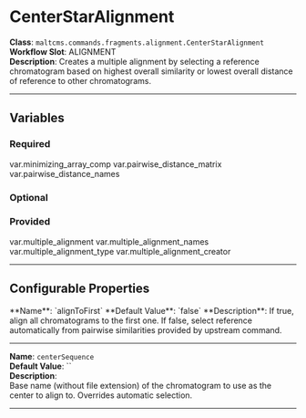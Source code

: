 <h1>CenterStarAlignment</h1>

**Class**: `maltcms.commands.fragments.alignment.CenterStarAlignment`  
**Workflow Slot**: ALIGNMENT  
**Description**: Creates a multiple alignment by selecting a reference chromatogram based on highest overall similarity or lowest overall distance of reference to other chromatograms.  

---

<h2>Variables</h2>
<h3>Required</h3>
	var.minimizing_array_comp
	var.pairwise_distance_matrix
	var.pairwise_distance_names

<h3>Optional</h3>

<h3>Provided</h3>
	var.multiple_alignment
	var.multiple_alignment_names
	var.multiple_alignment_type
	var.multiple_alignment_creator


---

<h2>Configurable Properties</h2>
**Name**: `alignToFirst`  
**Default Value**: `false`  
**Description**:  
If true, align all chromatograms to the first one. If false, select reference automatically from pairwise similarities provided by upstream command.  

---

**Name**: `centerSequence`  
**Default Value**: ``  
**Description**:  
Base name (without file extension) of the chromatogram to use as the center to align to. Overrides automatic selection.  

---


